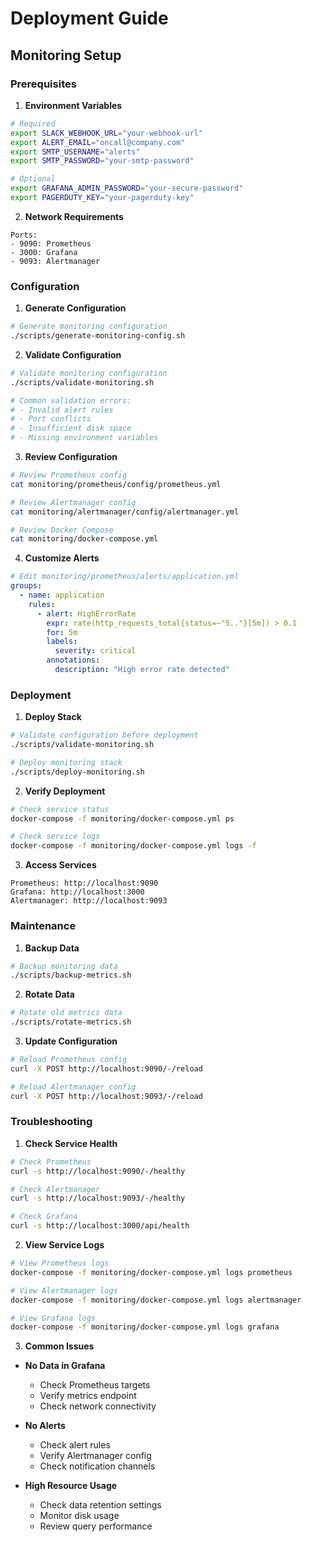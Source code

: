 # Deployment Guide

## Monitoring Setup

### Prerequisites

1. **Environment Variables**
```bash
# Required
export SLACK_WEBHOOK_URL="your-webhook-url"
export ALERT_EMAIL="oncall@company.com"
export SMTP_USERNAME="alerts"
export SMTP_PASSWORD="your-smtp-password"

# Optional
export GRAFANA_ADMIN_PASSWORD="your-secure-password"
export PAGERDUTY_KEY="your-pagerduty-key"
```

2. **Network Requirements**
```
Ports:
- 9090: Prometheus
- 3000: Grafana
- 9093: Alertmanager
```

### Configuration

1. **Generate Configuration**
```bash
# Generate monitoring configuration
./scripts/generate-monitoring-config.sh
```

2. **Validate Configuration**
```bash
# Validate monitoring configuration
./scripts/validate-monitoring.sh

# Common validation errors:
# - Invalid alert rules
# - Port conflicts
# - Insufficient disk space
# - Missing environment variables
```

3. **Review Configuration**
```bash
# Review Prometheus config
cat monitoring/prometheus/config/prometheus.yml

# Review Alertmanager config
cat monitoring/alertmanager/config/alertmanager.yml

# Review Docker Compose
cat monitoring/docker-compose.yml
```

4. **Customize Alerts**
```yaml
# Edit monitoring/prometheus/alerts/application.yml
groups:
  - name: application
    rules:
      - alert: HighErrorRate
        expr: rate(http_requests_total{status=~"5.."}[5m]) > 0.1
        for: 5m
        labels:
          severity: critical
        annotations:
          description: "High error rate detected"
```

### Deployment

1. **Deploy Stack**
```bash
# Validate configuration before deployment
./scripts/validate-monitoring.sh

# Deploy monitoring stack
./scripts/deploy-monitoring.sh
```

2. **Verify Deployment**
```bash
# Check service status
docker-compose -f monitoring/docker-compose.yml ps

# Check service logs
docker-compose -f monitoring/docker-compose.yml logs -f
```

3. **Access Services**
```
Prometheus: http://localhost:9090
Grafana: http://localhost:3000
Alertmanager: http://localhost:9093
```

### Maintenance

1. **Backup Data**
```bash
# Backup monitoring data
./scripts/backup-metrics.sh
```

2. **Rotate Data**
```bash
# Rotate old metrics data
./scripts/rotate-metrics.sh
```

3. **Update Configuration**
```bash
# Reload Prometheus config
curl -X POST http://localhost:9090/-/reload

# Reload Alertmanager config
curl -X POST http://localhost:9093/-/reload
```

### Troubleshooting

1. **Check Service Health**
```bash
# Check Prometheus
curl -s http://localhost:9090/-/healthy

# Check Alertmanager
curl -s http://localhost:9093/-/healthy

# Check Grafana
curl -s http://localhost:3000/api/health
```

2. **View Service Logs**
```bash
# View Prometheus logs
docker-compose -f monitoring/docker-compose.yml logs prometheus

# View Alertmanager logs
docker-compose -f monitoring/docker-compose.yml logs alertmanager

# View Grafana logs
docker-compose -f monitoring/docker-compose.yml logs grafana
```

3. **Common Issues**

- **No Data in Grafana**
  - Check Prometheus targets
  - Verify metrics endpoint
  - Check network connectivity

- **No Alerts**
  - Check alert rules
  - Verify Alertmanager config
  - Check notification channels

- **High Resource Usage**
  - Check data retention settings
  - Monitor disk usage
  - Review query performance 